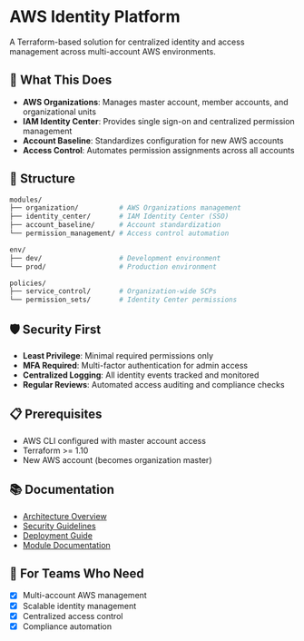 # AWS Identity Platform

A Terraform-based solution for centralized identity and access management across multi-account AWS environments.

## 🎯 What This Does

- **AWS Organizations**: Manages master account, member accounts, and organizational units
- **IAM Identity Center**: Provides single sign-on and centralized permission management
- **Account Baseline**: Standardizes configuration for new AWS accounts
- **Access Control**: Automates permission assignments across all accounts

## 📁 Structure

```bash
modules/
├── organization/          # AWS Organizations management
├── identity_center/       # IAM Identity Center (SSO)
├── account_baseline/      # Account standardization
└── permission_management/ # Access control automation

env/
├── dev/                   # Development environment
└── prod/                  # Production environment

policies/
├── service_control/       # Organization-wide SCPs
└── permission_sets/       # Identity Center permissions
```

## 🛡️ Security First

- **Least Privilege**: Minimal required permissions only
- **MFA Required**: Multi-factor authentication for admin access
- **Centralized Logging**: All identity events tracked and monitored
- **Regular Reviews**: Automated access auditing and compliance checks

## 📋 Prerequisites

- AWS CLI configured with master account access
- Terraform >= 1.10
- New AWS account (becomes organization master)

## 📚 Documentation

- [Architecture Overview](docs/architecture.md)
- [Security Guidelines](docs/security.md)
- [Deployment Guide](docs/deployment.md)
- [Module Documentation](modules/)

## 🎯 For Teams Who Need

- [x] Multi-account AWS management
- [x] Scalable identity management
- [x] Centralized access control
- [x] Compliance automation
